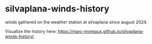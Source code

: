 # silvaplana-winds-history
winds gathered on the weather station at silvaplana since august 2024.

Visualize the history here: https://marc-moreaux.github.io/silvaplana-winds-history/ 
